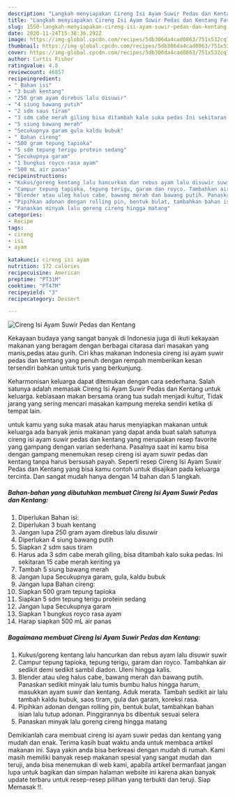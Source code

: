 ```yaml
---
description: "Langkah menyiapakan Cireng Isi Ayam Suwir Pedas dan Kentang Favorite"
title: "Langkah menyiapakan Cireng Isi Ayam Suwir Pedas dan Kentang Favorite"
slug: 1550-langkah-menyiapakan-cireng-isi-ayam-suwir-pedas-dan-kentang-favorite
date: 2020-11-24T15:38:36.292Z
image: https://img-global.cpcdn.com/recipes/5db306da4cad0863/751x532cq70/cireng-isi-ayam-suwir-pedas-dan-kentang-foto-resep-utama.jpg
thumbnail: https://img-global.cpcdn.com/recipes/5db306da4cad0863/751x532cq70/cireng-isi-ayam-suwir-pedas-dan-kentang-foto-resep-utama.jpg
cover: https://img-global.cpcdn.com/recipes/5db306da4cad0863/751x532cq70/cireng-isi-ayam-suwir-pedas-dan-kentang-foto-resep-utama.jpg
author: Curtis Fisher
ratingvalue: 4.8
reviewcount: 46857
recipeingredient:
- " Bahan isi"
- "3 buah kentang"
- "250 gram ayam direbus lalu disuwir"
- "4 siung bawang putih"
- "2 sdm saus tiram"
- "3 sdm cabe merah giling bisa ditambah kalo suka pedas Ini sekitaran 15 cabe merah keriting ya"
- "5 siung bawang merah"
- "Secukupnya garam gula kaldu bubuk"
- " Bahan cireng"
- "500 gram tepung tapioka"
- "5 sdm tepung terigu protein sedang"
- "Secukupnya garam"
- "1 bungkus royco rasa ayam"
- "500 mL air panas"
recipeinstructions:
- "Kukus/goreng kentang lalu hancurkan dan rebus ayam lalu disuwir suwir"
- "Campur tepung tapioka, tepung terigu, garam dan royco. Tambahkan air sedikit demi sedikit sambil diadon. Uleni hingga kalis."
- "Blender atau uleg halus cabe, bawang merah dan bawang putih. Panaskan sedikit minyak lalu tumis bumbu halus hingga harum, masukkan ayam suwir dan kentang. Aduk merata. Tambah sedikit air lalu tambah kaldu bubuk, saos tiram, gula dan garam, koreksi rasa."
- "Pipihkan adonan dengan rolling pin, bentuk bulat, tambahkan bahan isian lalu tutup adonan. Pinggirannya bs dibentuk sesuai selera"
- "Panaskan minyak lalu goreng cireng hingga matang"
categories:
- Recipe
tags:
- cireng
- isi
- ayam

katakunci: cireng isi ayam 
nutrition: 172 calories
recipecuisine: American
preptime: "PT31M"
cooktime: "PT47M"
recipeyield: "3"
recipecategory: Dessert

---
```



![Cireng Isi Ayam Suwir Pedas dan Kentang](https://img-global.cpcdn.com/recipes/5db306da4cad0863/751x532cq70/cireng-isi-ayam-suwir-pedas-dan-kentang-foto-resep-utama.jpg)

Kekayaan budaya yang sangat banyak di Indonesia juga di ikuti kekayaan makanan yang beragam dengan berbagai citarasa dari masakan yang manis,pedas atau gurih. Ciri khas makanan Indonesia cireng isi ayam suwir pedas dan kentang yang penuh dengan rempah memberikan kesan tersendiri bahkan untuk turis yang berkunjung.




Keharmonisan keluarga dapat ditemukan dengan cara sederhana. Salah satunya adalah memasak Cireng Isi Ayam Suwir Pedas dan Kentang untuk keluarga. kebiasaan makan bersama orang tua sudah menjadi kultur, Tidak jarang yang sering mencari masakan kampung mereka sendiri ketika di tempat lain.

untuk kamu yang suka masak atau harus menyiapkan makanan untuk keluarga ada banyak jenis makanan yang dapat anda buat salah satunya cireng isi ayam suwir pedas dan kentang yang merupakan resep favorite yang gampang dengan varian sederhana. Pasalnya saat ini kamu bisa dengan gampang menemukan resep cireng isi ayam suwir pedas dan kentang tanpa harus bersusah payah.
Seperti resep Cireng Isi Ayam Suwir Pedas dan Kentang yang bisa kamu contoh untuk disajikan pada keluarga tercinta. Dan sangat mudah hanya dengan 14 bahan dan 5 langkah.


<!--inarticleads1-->

##### Bahan-bahan yang dibutuhkan membuat Cireng Isi Ayam Suwir Pedas dan Kentang:

1. Diperlukan  Bahan isi:
1. Diperlukan 3 buah kentang
1. Jangan lupa 250 gram ayam direbus lalu disuwir
1. Diperlukan 4 siung bawang putih
1. Siapkan 2 sdm saus tiram
1. Harus ada 3 sdm cabe merah giling, bisa ditambah kalo suka pedas. Ini sekitaran 15 cabe merah keriting ya
1. Tambah 5 siung bawang merah
1. Jangan lupa Secukupnya garam, gula, kaldu bubuk
1. Jangan lupa  Bahan cireng:
1. Siapkan 500 gram tepung tapioka
1. Siapkan 5 sdm tepung terigu protein sedang
1. Jangan lupa Secukupnya garam
1. Siapkan 1 bungkus royco rasa ayam
1. Harap siapkan 500 mL air panas




<!--inarticleads2-->

##### Bagaimana membuat  Cireng Isi Ayam Suwir Pedas dan Kentang:

1. Kukus/goreng kentang lalu hancurkan dan rebus ayam lalu disuwir suwir
1. Campur tepung tapioka, tepung terigu, garam dan royco. Tambahkan air sedikit demi sedikit sambil diadon. Uleni hingga kalis.
1. Blender atau uleg halus cabe, bawang merah dan bawang putih. Panaskan sedikit minyak lalu tumis bumbu halus hingga harum, masukkan ayam suwir dan kentang. Aduk merata. Tambah sedikit air lalu tambah kaldu bubuk, saos tiram, gula dan garam, koreksi rasa.
1. Pipihkan adonan dengan rolling pin, bentuk bulat, tambahkan bahan isian lalu tutup adonan. Pinggirannya bs dibentuk sesuai selera
1. Panaskan minyak lalu goreng cireng hingga matang




Demikianlah cara membuat cireng isi ayam suwir pedas dan kentang yang mudah dan enak. Terima kasih buat waktu anda untuk membaca artikel makanan ini. Saya yakin anda bisa berkreasi dengan mudah di rumah. Kami masih memiliki banyak resep makanan spesial yang sangat mudah dan teruji, anda bisa menemukan di web kami, apabila artikel bermanfaat jangan lupa untuk bagikan dan simpan halaman website ini karena akan banyak update terbaru untuk resep-resep pilihan yang terbukti dan teruji. Siap Memasak !!. 
